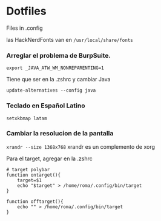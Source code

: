 # Dotfiles
Files in .config

las HackNerdFonts van en `/usr/local/share/fonts`

### Arreglar el problema de BurpSuite.



`export _JAVA_ATW_WM_NONREPARENTING=1`

Tiene que ser en la .zshrc y cambiar Java

`update-alternatives --config java`

### Teclado en Español Latino
`setxkbmap latam`

### Cambiar la resolucion de la pantalla

`xrandr --size 1368x768`
xrandr es un complemento de xorg

Para el target, agregar en la .zshrc
```
# target polybar
function ontarget(){
    target=$1
    echo "$target" > /home/roma/.config/bin/target
}

function offtarget(){
    echo "" > /home/roma/.config/bin/target
}
````

